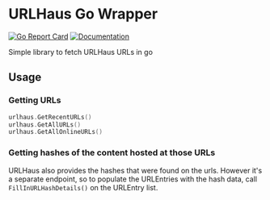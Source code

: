 # URLHaus Go Wrapper

[![Go Report Card](https://goreportcard.com/badge/github.com/vertoforce/gourlhaus)](https://goreportcard.com/report/github.com/vertoforce/gourlhaus)
[![Documentation](https://godoc.org/github.com/vertoforce/gourlhaus?status.svg)](https://godoc.org/github.com/vertoforce/gourlhaus)

Simple library to fetch URLHaus URLs in go

## Usage

### Getting URLs

```go
urlhaus.GetRecentURLs()
urlhaus.GetAllURLs()
urlhaus.GetAllOnlineURLs()
```

### Getting hashes of the content hosted at those URLs

URLHaus also provides the hashes that were found on the urls.  However it's a separate endpoint, so to populate the URLEntries with the hash data, call `FillInURLHashDetails()` on the URLEntry list.

